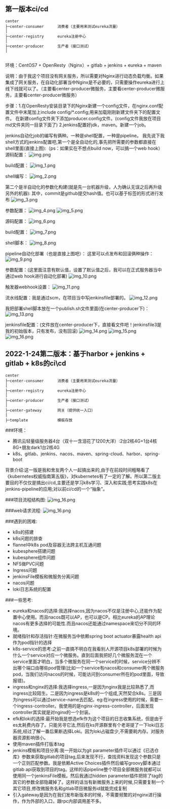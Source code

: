 

## 第一版本ci/cd
```
center
├─center-consumer      消费者（主要用来测试eureka流量）
│ 
├─center-registry      eureka注册中心
│       
├─center-producer      生产者（接口测试）
│       


```

环境：CentOS7 + OpenResty（Nginx）+ gitlab + jenkins + eureka + maven

说明：由于我这个项目没有网关服务，所以需要对Nginx进行动态负载均衡。如果集成了网关服务，在自动化部署当中Nginx是不必要的，只需要操作eureka进行上线下线就可以了。（主要看center-producer微服务，主要看center-producer微服务，主要看center-producer微服务）

步骤：1.在OpenResty安装目录下的Nginx新建一个config文件，在nginx.conf配置文件中末尾加上include config/*.config;用来加载刚刚新建文件夹下的配置文件。
在新建config文件夹下添加producer.config文件。(config文件我放在项目md文件夹同一目录下面了)
     2.jenkins配置好jdk，maven。新建一个job。

jenkins自动化job的编写有俩种。一种是shell配置，一种是pipeline。
我先说下我shell方式的jenkins配置吧,第一个是全自动化的,事先把所需要的参数都直接在shell里面(直接上图):（ps：如果实在不想点build now，可以搞一个web hook）
源码配置：
![img.png](img.png)

build配置：
![img_1.png](img_1.png)

shell编写：
![img_2.png](img_2.png)


第二个是半自动化的参数化构建(就是先一台机器升级，人为确认无误之后再升级另外的机器):
其中，commit是github提交hash值。也可以基于标签的形式进行发布
![img_3.png](img_3.png)

参数配置：
![img_4.png](img_4.png)
![img_5.png](img_5.png)

源码配置：
![img_6.png](img_6.png)

build配置：
![img_7.png](img_7.png)

shell脚本：
![img_8.png](img_8.png)

pipeline自动化部署（也是直接上图吧）：
这里可以点发布和回滚俩种操作：
![img_9.png](img_9.png)

参数配置：(这里面注意有默认值，设置了默认值之后，我可以在正式服务器当中通过web hook进行自动化部署)
![img_10.png](img_10.png)

触发器webhook设置：
![img_11.png](img_11.png)

流水线配置：我是通过scm，在项目当中写jenkinsfile部署的。
![img_12.png](img_12.png)

我把部署shell脚本放在一个publish.sh文件里面(在center-producer下)：
![img_13.png](img_13.png)

jenkinsfile配置：(文件放在center-producer下，直接看文件吧！jenkinsfile3是我的初始版本，只有发布，没有回滚)
![img_14.png](img_14.png)
![img_15.png](img_15.png)
![img_16.png](img_16.png)


## 2022-1-24第二版本：基于harbor + jenkins + gitlab + k8s的ci\cd
```
center
├─center-consumer      消费者（主要用来测试eureka流量）
│ 
├─center-registry      eureka注册中心
│       
├─center-producer      生产者（接口测试）
│       
├─center-gateway       网关（提供统一入口）
|
├─template             模板存放

```

###环境：
+ 腾讯云轻量级服务器4台（双十一含泪花了1200大洋）:2台2核4G+1台4核8G+朋友dark1台2核4G
+ k8s、gitlab、jenkins、nacos、maven、spring-cloud、harbor、spring-boot

背景介绍:这一版是我和舍友两个人一起搞出来的,由于在前段时间粗略看了《kubernetes权威指南第五版》，对kubernetes有了一定的了解。所以第二版主要目的不仅仅是搞出ci/cd,主要还是学习k8s学习、深入和实践;思考实践k8s在jenkins-pipeline的应用;对以前ci/cd的一个“抽象”。


###项目流程结构图:
![img_16.png](img_17.png)

###web请求流程:
![img_16.png](img_18.png)

###遇到的困难:
* k8s的搭建
* k8s问题的排查
* flannel中k8s pod及容器无法跨主机互通问题
* kubesphere搭建问题
* kubesphere组件问题
* NFS做PVC问题
* Ingress问题
* jenkinsFile模板和微服务分离问题
* nacos问题
* loki日志系统的配置

###一些思考: 
* eureka和nacos的选择:我选择nacos,因为nacos不仅是注册中心,还能作为配置中心使用。而且nacos既可以AP，也可以是CP。相比eureka的AP理论nacos有更多选择的可能性.而且nacos还能通过namespace来切分不同的环境。
* 就绪指针和存活指针:在微服务当中依赖spring boot actuator暴露health api作为pod指针的选择
* k8s-service的思考:之前一直搞不明白在我看别人开源项目k8s部署的时候为什么一个service对应一个微服务。直到后面我把好几个微服务混在一个service里面才明白，当多个微服务在同一个service的时候，service分辨不出哪个端口由哪些pod管理(比如一个service有nacos和consumer两个微服务pod，当我们访问nacos的时候，可能访问到consumer所在的pod里面，导致报错)。
* ingress和nginx的选择:我选择ingress,一是因为nginx我是比较熟悉了,而ingress比较陌生。二是因为ingress是k8s的一个组成,天然契合k8s。三是因为ingress可以通过service-name去匹配。eg:在ingress使用的时候，需要一个ingress-controller。我使用的是nginx-ingress-controller，后面发现controller其实就是对nginx的一个封装。
* efk和loki的选择:最开始我是想选efk作为这个项目的日志收集系统，但是由于es太耗费内存了。只能另寻它法,然后在ks开源群里有个老哥提了一下loki日志系统,经过了解一番后果断选择Loki。因为loki占磁盘少,不需要耗内存。对服务器资源影响很小。
* 使用maven插件打版本tag
* jenkins模板和项目分离:我一开始以为git parameter插件可以通过《已选仓库》参数来获取gitlab的项目tag,后来发现不行，查找资料发现这个参数只是一个正则匹配参数。我是依赖Active Choices插件然后编写groovy脚本通过gitlab api获取到项目的tag。这样的话pipeline整个项目全部微服务就都可以使用同一个jenkinsFile模板。然后我通过hidden parameter插件把除了tag的其它的参数全部隐藏掉了。这样的话当有新微服务上来的时候,只需要复制一个其它项目,修改微服务名和gitlab项目微服务id就能完成复制
* 引入gateway是因为在我们发布新版本的时候，不需要频繁的对nginx进行操作，作为外部的入口，跟rpc内部调用差不多。